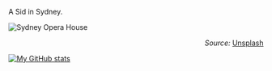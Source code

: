 A Sid in Sydney.

![Sydney Opera House](https://source.unsplash.com/4R8YFanrbsQ/1200x450)
<p align="right">
  <em>Source:</em> <a href="https://unsplash.com/photos/4R8YFanrbsQ/">Unsplash</a>
</p>

[![My GitHub stats](https://github-readme-stats.vercel.app/api?username=koomai)](https://github.com/koomai)

